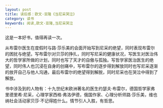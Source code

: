```yaml
---
layout: post
title: 读后感：欧文·亚隆《当尼采哭泣》
category: 读书
keywords: 阅读,欧文·亚隆,当尼采哭泣
---
```


这是一本好书，值得再读一次。

从布雷尔医生在度假时与路·莎乐美的会面开始写到尼采的绝望，同时表现布雷尔的困扰与绝望。写布雷尔对贝莎的挣扎，同时写尼采的健康状况，写医生对医治伟大的哲学家所做的计划，同时也写了天才的自傲与孤独。写哲学家医治医生的绝望，同时伟人也沉浸在自身的创痛中，写布雷尔的逐步得到解放同时也写尼采逐渐的放开自己与他人沟通，最后布雷尔的绝望得到解脱，同时尼采也在哭泣中得到了解放。

书中涉及到的人物有：十九世纪末欧洲著名的医生约瑟夫·布雷尔，德国哲学家弗里德里希·尼采，心理学家西格·弗洛伊德，俄国作家、心理分析师路·莎乐美，维也纳社会活动家贝莎·不记得姓什么。情节引人入胜，有哲思。